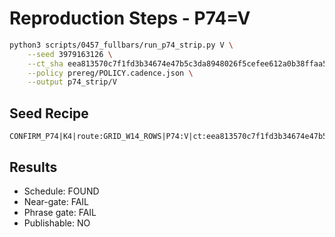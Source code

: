 # Reproduction Steps - P74=V

```bash
python3 scripts/0457_fullbars/run_p74_strip.py V \
    --seed 3979163126 \
    --ct_sha eea813570c7f1fd3b34674e47b5c3da8948026f5cefee612a0b38ffaa515ceab \
    --policy prereg/POLICY.cadence.json \
    --output p74_strip/V
```

## Seed Recipe
```
CONFIRM_P74|K4|route:GRID_W14_ROWS|P74:V|ct:eea813570c7f1fd3b34674e47b5c3da8948026f5cefee612a0b38ffaa515ceab|cadence_policy:2161a32ee615f34823cb45b917bc51c6d4e0967fd5c2fb40829901adfbb4defc
```

## Results
- Schedule: FOUND
- Near-gate: FAIL
- Phrase gate: FAIL
- Publishable: NO
